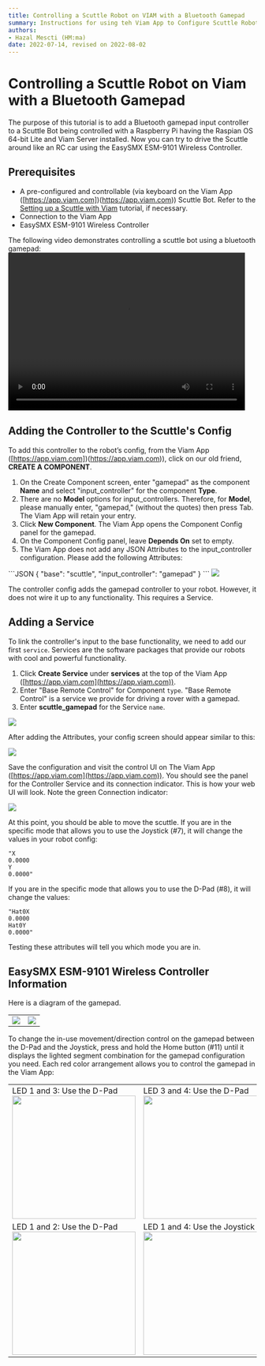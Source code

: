 ```yaml
---
title: Controlling a Scuttle Robot on VIAM with a Bluetooth Gamepad
summary: Instructions for using teh Viam App to Configure Scuttle Robot with a Bluetooth Gamepad 
authors: 
- Hazal Mescti (HM:ma)
date: 2022-07-14, revised on 2022-08-02
---
```

# Controlling a Scuttle Robot on Viam with a Bluetooth Gamepad
The purpose of this tutorial is to add a Bluetooth gamepad input controller to a Scuttle Bot being controlled with a Raspberry Pi having the Raspian OS 64-bit Lite and Viam Server installed.
Now you can try to drive the Scuttle around like an RC car using the EasySMX ESM-9101 Wireless Controller. 

## Prerequisites

* A pre-configured and controllable (via keyboard on the Viam App ([https://app.viam.com])(https://app.viam.com)) Scuttle Bot.
Refer to the <a href="/tutorials/scuttlebot">Setting up a Scuttle with Viam</a> tutorial, if necessary.
* Connection to the Viam App
* EasySMX ESM-9101 Wireless Controller

The following video demonstrates controlling a scuttle bot using a bluetooth gamepad:
<video width="480" height="320" controls>
  <source src="../videos/ScuttleDemos_Gamepad.mp4" type="video/mp4">
  Your browser does not support the video tag.
</video>

## Adding the Controller to the Scuttle's Config

To add this controller to the robot’s config, from the Viam App ([https://app.viam.com])(https://app.viam.com)), click on our old friend, **CREATE A COMPONENT**. 
<OL>
<li>On the Create Component screen, enter "gamepad" as the component <strong>Name</strong>  and select "input_controller" for the component <strong>Type</strong>. </li>

<li>There are no <strong>Model</strong> options for input_controllers.
Therefore, for <strong>Model</strong>, please manually enter, "gamepad," (without the quotes) then press Tab. The Viam App will retain your entry.</li>


<li>Click <strong>New Component</strong>. The Viam App opens the Component Config panel for the gamepad. </li>
<li>On the Component Config panel, leave <strong>Depends On</strong> set to empty.</li>
<li>The Viam App does not add any JSON Attributes to the input_controller configuration.
Please add the following Attributes:
</OL>
```JSON
{
 "base": "scuttle",
 "input_controller": "gamepad"
}
```

<img src="../img/pi-game-game-config-blank.png" />
 
The controller config adds the gamepad controller to your robot.
However, it does not wire it up to any functionality.
This requires a Service.

## Adding a Service

To link the controller's input to the base functionality, we need to add our first `service`.
Services are the software packages that provide our robots with cool and powerful functionality.

1. Click **Create Service** under **services** at the top of the Viam App ([https://app.viam.com](https://app.viam.com)). 
2. Enter "Base Remote Control" for Component `type`. "Base Remote Control" is a service we provide for driving a rover with a gamepad.
3. Enter **scuttle_gamepad** for the Service `name`. 

<img src="../img/pi-game-create-service.png" />

After adding the Attributes, your config screen should appear similar to this:

<img src="../img/pi-game-service-config.png" />

Save the configuration and visit the control UI on The Viam App ([https://app.viam.com](https://app.viam.com)).
You should see the panel for the Controller Service and its connection indicator.
This is how your web UI will look.
Note the green Connection indicator:

<img src="../img/pi-game-controller-panel.png" />

At this point, you should be able to move the scuttle. If you are in the specific mode that allows you to use the Joystick (#7), it will change the values in your robot config:

```
"X
0.0000
Y
0.0000"
```

If you are in the specific mode that allows you to use the D-Pad (#8), it will change the values:
```
"Hat0X
0.0000
Hat0Y
0.0000"
```

Testing these attributes will tell you which mode you are in. 

## EasySMX ESM-9101 Wireless Controller Information

Here is a diagram of the gamepad. 
<table>
<tr><td><img src="../img/pi-game-gamepad-diagram.png" /></td><td><img src="../img/pi-game-gamepad-legend.png" /></td></tr>
</table>

To change the in-use movement/direction control on the gamepad between the D-Pad and the Joystick, press and hold the Home button (#11) until it displays the lighted segment combination for the gamepad configuration you need.
Each red color arrangement allows you to control the gamepad in the Viam App: 
<table>
<tr><td>LED 1 and 3: Use the D-Pad<BR>
<img src="../img/pi-game-cont-1and3.jpg" width="250px" /></td><td>LED 3 and 4: Use the D-Pad<BR>
<img src="../img/pi-game-cont-3and4.jpg" width="250px" /></td></tr>
<tr><td>LED 1 and 2: Use the D-Pad<BR>
<img src="../img/pi-game-cont-1and2.jpg" width="250px" /></td><td>LED 1 and 4: Use the Joystick<BR>
<img src="../img/pi-game-cont-1and4.jpg" width="250px" /></td></tr>
</table>